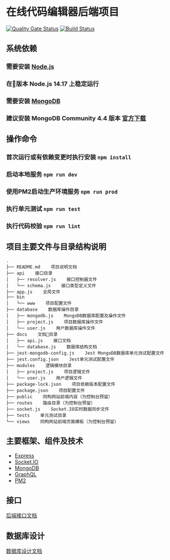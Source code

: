 # 在线代码编辑器后端项目
[![Quality Gate Status](https://sonarcloud.io/api/project_badges/measure?project=CPG-Innovation-Team_cpg-code-editor-server&metric=alert_status)](https://sonarcloud.io/dashboard?id=CPG-Innovation-Team_cpg-code-editor-server)
[![Build Status](https://www.travis-ci.com/CPG-Innovation-Team/cpg-code-editor-server.svg?branch=master)](https://www.travis-ci.com/CPG-Innovation-Team/cpg-code-editor-server)

## 系统依赖
### 需要安装 [Node.js](https://nodejs.org)
### 在版本 Node.js 14.17 上稳定运行
### 需要安装 [MongoDB](https://www.mongodb.com/)
### 建议安装 MongoDB Community 4.4 版本 [官方下载](https://www.mongodb.com/try/download/community)

## 操作命令
### 首次运行或有依赖变更时执行安装 `npm install`
### 启动本地服务 `npm run dev`
### 使用PM2启动生产环境服务 `npm run prod`
### 执行单元测试 `npm run test`
### 执行代码校验 `npm run lint`


## 项目主要文件与目录结构说明
```
.
├── README.md    项目说明文档
├── api    接口目录
│   ├── resolver.js    接口控制器文件
│   └── schema.js    接口类型定义文件
├── app.js    全局文件
├── bin
│   └── www    项目配置文件
├── database    数据库操作目录
│   ├── mongodb.js    MongoDB数据库配置及操作文件
│   ├── project.js    项目数据库操作文件
│   └── user.js    用户数据库操作文件
├── docs    文档目录
│   ├── api.js    接口文档
│   └── database.js    数据库结构文档
├── jest-mongodb-config.js    Jest MongoDB数据库单元测试配置文件
├── jest.config.json    Jest单元测试配置文件
├── modules    逻辑模块目录
│   ├── project.js    项目逻辑文件
│   └── user.js    用户逻辑文件
├── package-lock.json    项目依赖版本配置文件
├── package.json    项目配置文件
├── public    同构网站前端内容（为控制台预留）
├── routes    路由目录（为控制台预留）
├── socket.js    Socket.IO实时数据同步文件
├── tests    单元测试目录
└── views    同构网站前端页面模板（为控制台预留）
```

## 主要框架、组件及技术
- [Express](http://expressjs.com/)
- [Socket.IO](https://socket.io/)
- [MongoDB](https://www.mongodb.com/)
- [GraphQL](https://graphql.org/)
- [PM2](https://pm2.keymetrics.io/)

## 接口
[后端接口文档](./docs/api.md)

## 数据库设计
[数据库设计文档](./docs/database.md)
